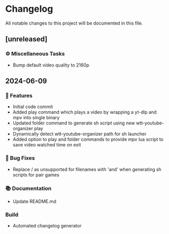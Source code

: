 # Changelog

All notable changes to this project will be documented in this file.

## [unreleased]

### ⚙️ Miscellaneous Tasks

- Bump default video quality to 2160p

## 2024-06-09

### 🚀 Features

- Initial code commit
- Added play command which plays a video by wrapping a yt-dlp and mpv into single binary
- Updated folder command to generate sh script using new wtt-youtube-organizer play
- Dynamically detect wtt-youtube-organizer path for sh launcher
- Added option to play and folder commands to provide mpv lua script to save video watched time on exit

### 🐛 Bug Fixes

- Replace / as unsupported for filenames with 'and' when generating sh scripts for pair games

### 📚 Documentation

- Update README.md

### Build

- Automated changelog generator

<!-- generated by git-cliff -->
